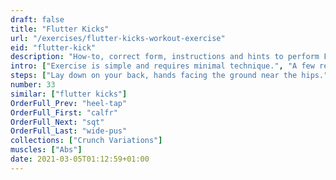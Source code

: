```yaml
---
draft: false
title: "Flutter Kicks"
url: "/exercises/flutter-kicks-workout-exercise"
eid: "flutter-kick"
description: "How-to, correct form, instructions and hints to perform Flutter Kicks. Similar exercises and video demo"
intro: ["Exercise is simple and requires minimal technique.", "A few repetitions can be done by any one, even without preparation. When used woth longer repetitions can become a serious exercise."]
steps: ["Lay down on your back, hands facing the ground near the hips.", "Raise one leg up to 45 degrees keeping it in a straight position.", "Bring it back while raising the other one.", "Count each time one of the legs is up."]
number: 33
similar: ["flutter kicks"]
OrderFull_Prev: "heel-tap"
OrderFull_First: "calfr"
OrderFull_Next: "sqt"
OrderFull_Last: "wide-pus"
collections: ["Crunch Variations"]
muscles: ["Abs"]
date: 2021-03-05T01:12:59+01:00
---
```

